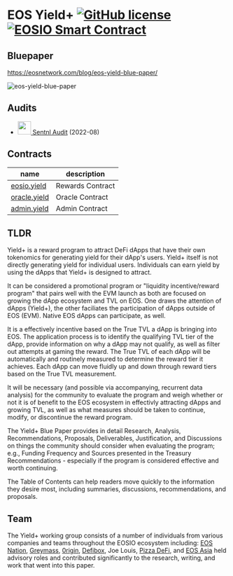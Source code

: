 
# EOS Yield+ [![GitHub license](https://img.shields.io/badge/license-MIT-blue.svg)](https://github.com/facebook/react/blob/main/LICENSE) [![EOSIO Smart Contract](https://github.com/eos-nation/eosio.yield-contracts/actions/workflows/tests.yml/badge.svg)](https://github.com/EOS-Nation/eosio.yield-contracts/actions/workflows/tests.yml)

## Bluepaper

https://eosnetwork.com/blog/eos-yield-blue-paper/

![eos-yield-blue-paper](https://user-images.githubusercontent.com/550895/172065039-e1bbb0e7-5c9c-400b-9a40-e3da18d686e0.png)

## Audits

- <a href="https://s3.eu-central-1.wasabisys.com/audit-certificates/Smart%20Contract%20Audit%20Certificate%20-%20%20EOS%20Yield+.pdf"><img height=30px src="https://user-images.githubusercontent.com/550895/132641907-6425e632-1b1b-4015-9b84-b7f26a25ec58.png" /> Sentnl Audit</a> (2022-08)

## Contracts

| name  | description |
|-------|-------------|
| [eosio.yield](https://bloks.io/account/d.e.yield) | Rewards Contract |
| [oracle.yield](https://bloks.io/account/d.o.yield) | Oracle Contract |
| [admin.yield](https://bloks.io/account/d.a.yield) | Admin Contract |

## TLDR

Yield+ is a reward program to attract DeFi dApps that have their own tokenomics for generating yield for their dApp's users. Yield+ itself is not directly generating yield for individual users. Individuals can earn yield by using the dApps that Yield+ is designed to attract.

It can be considered a promotional program or "liquidity incentive/reward program" that pairs well with the EVM launch as both are focused on growing the dApp ecosystem and TVL on EOS. One draws the attention of dApps (Yield+), the other faciliates the participation of dApps outside of EOS (EVM). Native EOS dApps can participate, as well.

It is a effectively incentive based on the True TVL a dApp is bringing into EOS. The application process is to identify the qualifying TVL tier of the dApp, provide information on why a dApp may not qualify, as well as filter out attempts at gaming the reward. The True TVL of each dApp will be automatically and routinely measured to determine the reward tier it achieves. Each dApp can move fluidly up and down through reward tiers based on the True TVL measurement.

It will be necessary (and possible via accompanying, recurrent data analysis) for the community to evaluate the program and weigh whether or not it is of benefit to the EOS ecosystem in effectivly attracting dApps and growing TVL, as well as what measures should be taken to continue, modify, or discontinue the reward program.

The Yield+ Blue Paper provides in detail Research, Analysis, Recommendations, Proposals, Deliverables, Justification, and Discussions on things the community should consider when evaluating the program; e.g., Funding Frequency and Sources presented in the Treasury Recommendations - especially if the program is considered effective and worth continuing.

The Table of Contents can help readers move quickly to the information they desire most, including summaries, discussions, recommendations, and proposals.

## Team

The Yield+ working group consists of a number of individuals from various companies and teams throughout the EOSIO ecosystem including: [EOS Nation](https://eosnation.io), [Greymass](https://greymass.com), [0rigin](https://0rigin.one), [Defibox](https://eos.defibox.io), Joe Louis, [Pizza DeFi](https://pizza.finance), and [EOS Asia](https://www.eosasia.one/) held advisory roles and contributed significantly to the research, writing, and work that went into this paper.
